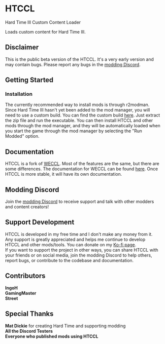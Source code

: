 # HTCCL

Hard Time III Custom Content Loader

Loads custom content for Hard Time III.

## Disclaimer
This is the public beta version of the HTCCL. It's a very early version and may contain bugs. Please report any bugs in the [modding Discord](https://discord.gg/zWzRCTHMdS).

## Getting Started

### Installation
The currently recommended way to install mods is through r2modman. Since Hard Time III hasn't yet been added to the mod manager, you will need to use a custom build. You can find the custom build [here](https://ingoh.net/r2mm-ht.zip).
Just extract the zip file and run the executable. You can then install HTCCL and other mods through the mod manager, and they will be automatically loaded when you start the game through the mod manager by selecting the "Run Modded" option.

## Documentation
HTCCL is a fork of [WECCL](https://github.com/IngoHHacks/WECCL). Most of the features are the same, but there are some differences. The documentation for WECCL can be found [here](https://ingoh.net/weccl/docs/). Once HTCCL is more stable, it will have its own documentation.

## Modding Discord
Join the [modding Discord](https://discord.gg/zWzRCTHMdS) to receive support and talk with other modders and content creators!

## Support Development
HTCCL is developed in my free time and I don't make any money from it. Any support is greatly appreciated and helps me continue to develop HTCCL and other mods/tools. You can donate on my [Ko-fi page](https://ko-fi.com/IngoH).  
If you want to support the project in other ways, you can share HTCCL with your friends or on social media, join the modding Discord to help others, report bugs, or contribute to the codebase and documentation.

## Contributors
**IngoH**  
**GamingMaster**  
**Street**

## Special Thanks
**Mat Dickie** for creating Hard Time and supporting modding  
**All the Discord Testers**  
**Everyone who published mods using HTCCL**